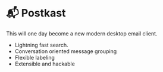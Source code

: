 📬 Postkast
===========

This will one day become a new modern desktop email client.

* Lightning fast search.
* Conversation oriented message grouping
* Flexible labeling
* Extensible and hackable

